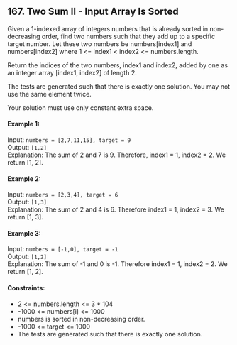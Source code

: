 ## 167. Two Sum II - Input Array Is Sorted

Given a 1-indexed array of integers numbers that is already sorted in non-decreasing order,
find two numbers such that they add up to a specific target number.
Let these two numbers be numbers[index1] and numbers[index2] where 1 <= index1 < index2 <= numbers.length.

Return the indices of the two numbers, index1 and index2, added by one as an integer array [index1, index2] of length 2.

The tests are generated such that there is exactly one solution. You may not use the same element twice.

Your solution must use only constant extra space.

#### Example 1:

Input: `numbers = [2,7,11,15], target = 9`<br>
Output: `[1,2]`<br>
Explanation: The sum of 2 and 7 is 9. Therefore, index1 = 1, index2 = 2. We return [1, 2].

#### Example 2:

Input: `numbers = [2,3,4], target = 6`<br>
Output: `[1,3]`<br>
Explanation: The sum of 2 and 4 is 6. Therefore index1 = 1, index2 = 3. We return [1, 3].

#### Example 3:

Input: `numbers = [-1,0], target = -1`<br>
Output: `[1,2]`<br>
Explanation: The sum of -1 and 0 is -1. Therefore index1 = 1, index2 = 2. We return [1, 2].

#### Constraints:

* 2 <= numbers.length <= 3 * 104
* -1000 <= numbers[i] <= 1000
* numbers is sorted in non-decreasing order.
* -1000 <= target <= 1000
* The tests are generated such that there is exactly one solution.